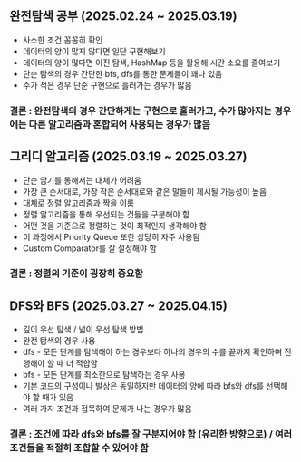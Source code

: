 ## 완전탐색 공부 (2025.02.24 ~ 2025.03.19)
+ 사소한 조건 꼼꼼히 확인
+ 데이터의 양이 많지 않다면 일단 구현해보기
+ 데이터의 양이 많다면 이진 탐색, HashMap 등을 활용해 시간 소요를 줄여보기
+ 단순 탐색의 경우 간단한 bfs, dfs를 통한 문제들이 꽤나 있음
+ 수가 적은 경우 단순 구현으로 흘러가는 경우가 많음
### 결론 : 완전탐색의 경우 간단하게는 구현으로 흘러가고, 수가 많아지는 경우에는 다른 알고리즘과 혼합되어 사용되는 경우가 많음

## 그리디 알고리즘 (2025.03.19 ~ 2025.03.27)
+ 단순 암기를 통해서는 대체가 어려움
+ 가장 큰 순서대로, 가장 작은 순서대로와 같은 말들이 제시될 가능성이 높음
+ 대체로 정렬 알고리즘과 짝을 이룸
+ 정렬 알고리즘을 통해 우선되는 것들을 구분해야 함
+ 어떤 것을 기준으로 정렬하는 것이 최적인지 생각해야 함
+ 이 과정에서 Priority Queue 또한 상당히 자주 사용됨
+ Custom Comparator를 잘 설정해야 함
### 결론 : 정렬의 기준이 굉장히 중요함

## DFS와 BFS (2025.03.27 ~ 2025.04.15)
+ 깊이 우선 탐색 / 넓이 우선 탐색 방법
+ 완전 탐색의 경우 사용
+ dfs - 모든 단계를 탐색해야 하는 경우보다 하나의 경우의 수를 끝까지 확인하며 진행해야 할 때 더 적합함
+ bfs - 모든 단계를 최소한으로 탐색하는 경우 사용
+ 기본 코드의 구성이나 발상은 동일하지만 데이터의 양에 따라 bfs와 dfs를 선택해야 할 때가 있음
+ 여러 가지 조건과 접목하여 문제가 나는 경우가 많음
### 결론 : 조건에 따라 dfs와 bfs를 잘 구분지어야 함 (유리한 방향으로) / 여러 조건들을 적절히 조합할 수 있어야 함


